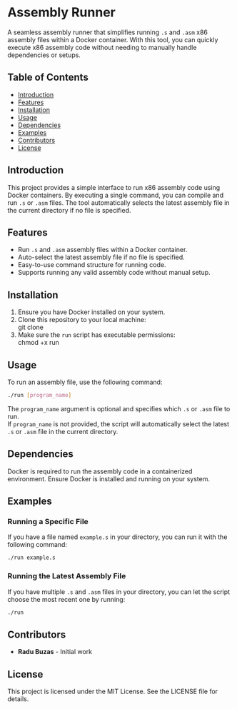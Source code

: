 # Assembly Runner

A seamless assembly runner that simplifies running `.s` and `.asm` x86 assembly files within a Docker container. With this tool, you can quickly execute x86 assembly code without needing to manually handle dependencies or setups.

## Table of Contents

- [Introduction](#introduction)
- [Features](#features)
- [Installation](#installation)
- [Usage](#usage)
- [Dependencies](#dependencies)
- [Examples](#examples)
- [Contributors](#contributors)
- [License](#license)

## Introduction

This project provides a simple interface to run x86 assembly code using Docker containers. By executing a single command, you can compile and run `.s` or `.asm` files. The tool automatically selects the latest assembly file in the current directory if no file is specified.

## Features

- Run `.s` and `.asm` assembly files within a Docker container.
- Auto-select the latest assembly file if no file is specified.
- Easy-to-use command structure for running code.
- Supports running any valid assembly code without manual setup.

## Installation

1. Ensure you have Docker installed on your system.
2. Clone this repository to your local machine:  
   git clone <repository-url>
3. Make sure the `run` script has executable permissions:  
   chmod +x run

## Usage

To run an assembly file, use the following command:
```bash
./run [program_name]
```

The `program_name` argument is optional and specifies which `.s` or `.asm` file to run.  
If `program_name` is not provided, the script will automatically select the latest `.s` or `.asm` file in the current directory.

## Dependencies

Docker is required to run the assembly code in a containerized environment. Ensure Docker is installed and running on your system.

## Examples

### Running a Specific File

If you have a file named `example.s` in your directory, you can run it with the following command: 
```bash 
./run example.s
```

### Running the Latest Assembly File

If you have multiple `.s` and `.asm` files in your directory, you can let the script choose the most recent one by running:
```bash
./run
```

## Contributors

- **Radu Buzas** - Initial work

## License

This project is licensed under the MIT License. See the LICENSE file for details.
